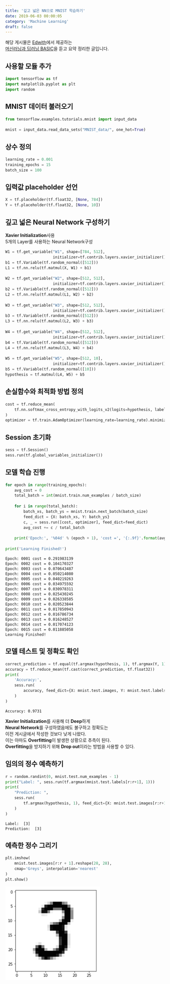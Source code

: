 ```yaml
---
title: '깊고 넓은 NN으로 MNIST 학습하기'
date: 2019-06-03 00:00:05
category: 'Machine Learning'
draft: false
---
```


해당 게시물은 [Edwith](https://www.edwith.org)에서 제공하는<br/>
[머신러닝과 딥러닝 BASIC](https://www.edwith.org/others26/joinLectures/9829)을 듣고 요약 정리한 글입니다.

## 사용할 모듈 추가

```python
import tensorflow as tf
import matplotlib.pyplot as plt
import random
```

## MNIST 데이터 불러오기

```python
from tensorflow.examples.tutorials.mnist import input_data

mnist = input_data.read_data_sets("MNIST_data/", one_hot=True)
```

## 상수 정의

```python
learning_rate = 0.001
training_epochs = 15
batch_size = 100
```

## 입력값 placeholder 선언

```python
X = tf.placeholder(tf.float32, [None, 784])
Y = tf.placeholder(tf.float32, [None, 10])
```

## 깊고 넓은 Neural Network 구성하기

**Xavier Initialization**사용<br/>
5개의 Layer를 사용하는 Neural Network구성

```python
W1 = tf.get_variable("W1", shape=[784, 512],
                     initializer=tf.contrib.layers.xavier_initializer())
b1 = tf.Variable(tf.random_normal([512]))
L1 = tf.nn.relu(tf.matmul(X, W1) + b1)

W2 = tf.get_variable("W2", shape=[512, 512],
                     initializer=tf.contrib.layers.xavier_initializer())
b2 = tf.Variable(tf.random_normal([512]))
L2 = tf.nn.relu(tf.matmul(L1, W2) + b2)

W3 = tf.get_variable("W3", shape=[512, 512],
                     initializer=tf.contrib.layers.xavier_initializer())
b3 = tf.Variable(tf.random_normal([512]))
L3 = tf.nn.relu(tf.matmul(L2, W3) + b3)

W4 = tf.get_variable("W4", shape=[512, 512],
                     initializer=tf.contrib.layers.xavier_initializer())
b4 = tf.Variable(tf.random_normal([512]))
L4 = tf.nn.relu(tf.matmul(L3, W4) + b4)

W5 = tf.get_variable("W5", shape=[512, 10],
                     initializer=tf.contrib.layers.xavier_initializer())
b5 = tf.Variable(tf.random_normal([10]))
hypothesis = tf.matmul(L4, W5) + b5
```

## 손실함수와 최적화 방법 정의

```python
cost = tf.reduce_mean(
    tf.nn.softmax_cross_entropy_with_logits_v2(logits=hypothesis, labels=Y)
)
optimizer = tf.train.AdamOptimizer(learning_rate=learning_rate).minimize(cost)
```

## Session 초기화

```python
sess = tf.Session()
sess.run(tf.global_variables_initializer())
```

## 모델 학습 진행

```python
for epoch in range(training_epochs):
    avg_cost = 0
    total_batch = int(mnist.train.num_examples / batch_size)

    for i in range(total_batch):
        batch_xs, batch_ys = mnist.train.next_batch(batch_size)
        feed_dict = {X: batch_xs, Y: batch_ys}
        c, _ = sess.run([cost, optimizer], feed_dict=feed_dict)
        avg_cost += c / total_batch

    print('Epoch:', '%04d' % (epoch + 1), 'cost =', '{:.9f}'.format(avg_cost))

print('Learning Finished!')
```

    Epoch: 0001 cost = 0.291983139
    Epoch: 0002 cost = 0.104170327
    Epoch: 0003 cost = 0.070643487
    Epoch: 0004 cost = 0.050214080
    Epoch: 0005 cost = 0.040219263
    Epoch: 0006 cost = 0.034975592
    Epoch: 0007 cost = 0.030978311
    Epoch: 0008 cost = 0.025430245
    Epoch: 0009 cost = 0.026338585
    Epoch: 0010 cost = 0.020523844
    Epoch: 0011 cost = 0.017850943
    Epoch: 0012 cost = 0.016786734
    Epoch: 0013 cost = 0.016248527
    Epoch: 0014 cost = 0.017074123
    Epoch: 0015 cost = 0.011885058
    Learning Finished!

## 모델 테스트 및 정확도 확인

```python
correct_prediction = tf.equal(tf.argmax(hypothesis, 1), tf.argmax(Y, 1))
accuracy = tf.reduce_mean(tf.cast(correct_prediction, tf.float32))
print(
    'Accuracy:',
    sess.run(
        accuracy, feed_dict={X: mnist.test.images, Y: mnist.test.labels}
    )
)
```

    Accuracy: 0.9731

**Xavier Initialization**를 사용해 더 **Deep**하게<br/>
**Neural Network**를 구성하였음에도 불구하고 정확도는<br/>
이전 게시글에서 작성한 것보다 낮게 나왔다.<br/>
이는 아마도 **Overfitting**이 발생한 상황으로 추측이 된다.<br/>
**Overfitting**을 방지하기 위해 **Drop out**이라는 방법을 사용할 수 있다.<br/>

## 임의의 정수 예측하기

```python
r = random.randint(0, mnist.test.num_examples - 1)
print("Label: ", sess.run(tf.argmax(mnist.test.labels[r:r+1], 1)))
print(
    "Prediction: ",
    sess.run(
        tf.argmax(hypothesis, 1), feed_dict={X: mnist.test.images[r:r+1]}
    )
)
```

    Label:  [3]
    Prediction:  [3]

## 예측한 정수 그리기

```python
plt.imshow(
    mnist.test.images[r:r + 1].reshape(28, 28),
    cmap='Greys', interpolation='nearest'
)
plt.show()
```

<img src="/assets/2019-06-03/3.png" width="300" height="auto" alt="아직 안만듬"><br/>
